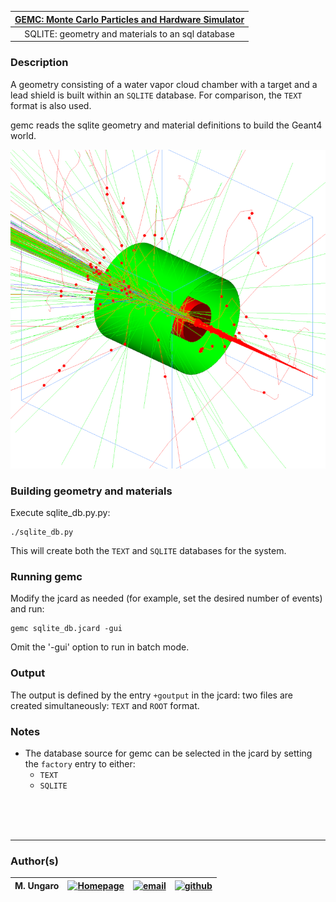 

| [GEMC: Monte Carlo Particles and Hardware Simulator](https://gemc.github.io/home/) |
|:----------------------------------------------------------------------------------:|
|                 SQLITE: geometry and materials to an sql database                  |



### Description

A geometry consisting of a water vapor cloud chamber with a target and a lead shield is built 
within an `SQLITE` database. For comparison, the `TEXT` format is also used.

gemc reads the sqlite geometry and material definitions to build the Geant4 world.


![cloud chamber](./cloud-chamber.png)

### Building geometry and materials
  
Execute sqlite_db.py.py:

  ```
  ./sqlite_db.py
  ```

This will create both the `TEXT` and `SQLITE` databases for the system. 

### Running gemc

Modify the jcard as needed (for example, set the desired number of events) and run:

```
gemc sqlite_db.jcard -gui
```

Omit the '-gui' option to run in batch mode.


### Output

The output is defined by the entry `+goutput` in the jcard: two files are created simultaneously: 
`TEXT` and `ROOT` format.

### Notes

- The database source for gemc can be selected in the jcard by setting the `factory` entry to either:
  - `TEXT`
  - `SQLITE`


<br/><br/><br/>

---

### Author(s)

| M. Ungaro |   [![Homepage](https://cdn3.iconfinder.com/data/icons/feather-5/24/home-64.png)](https://maureeungaro.github.io/home/)   |        [![email](https://cdn4.iconfinder.com/data/icons/aiga-symbol-signs/439/aiga_mail-64.png)](mailto:ungaro@jlab.org)         | [![github](https://cdn4.iconfinder.com/data/icons/ionicons/512/icon-social-github-64.png)](https://github.com/maureeungaro)  |
|:---------:|:------------------------------------------------------------------------------------------------------------------------:|:--------------------------------------------------------------------------------------------------------------------------------:|:----------------------------------------------------------------------------------------------------------------------------:|

